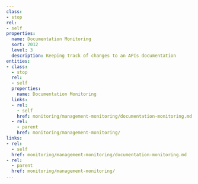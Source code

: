 ```yaml
---
class:
- stop
rel:
- self
properties:
  name: Documentation Monitoring
  sort: 2012
  level: 3
  description: Keeping track of changes to an APIs documentation
entities:
- class:
  - stop
  rel:
  - self
  properties:
    name: Documentation Monitoring
  links:
  - rel:
    - self
    href: monitoring/management-monitoring/documentation-monitoring.md
  - rel:
    - parent
    href: monitoring/management-monitoring/
links:
- rel:
  - self
  href: monitoring/management-monitoring/documentation-monitoring.md
- rel:
  - parent
  href: monitoring/management-monitoring/
...
```

